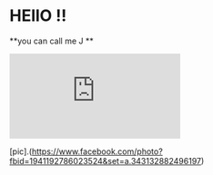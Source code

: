 
# HEllO !! 
**you can call me J **

![My FB ](https://www.facebook.com/profile.php?id=100003984643855)

[pic].(https://www.facebook.com/photo?fbid=1941192786023524&set=a.343132882496197)

